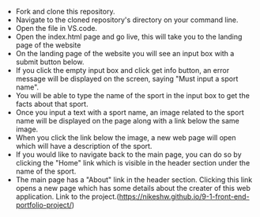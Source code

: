 - Fork and clone this repository.
- Navigate to the cloned repository's directory on your command line.
- Open the file in VS.code.
- Open the index.html page and go live, this will take you to the landing page of the website
- On the landing page of the website you will see an input box with a submit button below.
- If you click the empty input box and click get info button, an error message will be displayed on the screen, saying "Must input a sport name".
- You will be able to type the name of the sport in the input box to get the facts about that sport.
- Once you input a text with a sport name, an image related to the sport name will be displayed on the page along with a link below the same image.
- When you click the link below the image, a new web page will open which will have a description of the sport.
- If you would like to navigate back to the main page, you can do so by clicking the "Home" link which is visible in the header section under the name of the sport.
- The main page has a "About" link in the header section. Clicking this link opens a new page which has some details about the creater of this web application.
Link to the project.(https://nikeshw.github.io/9-1-front-end-portfolio-project/)